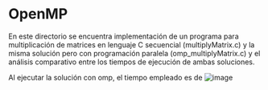 # OpenMP
En este directorio se encuentra implementación de un programa para multiplicación de matrices en lenguaje C secuencial (multiplyMatrix.c) y la misma solución pero con programación paralela (omp_multiplyMatrix.c) y el análisis comparativo entre los tiempos de ejecución de ambas soluciones.

Al ejecutar la solución con omp, el tiempo empleado es de 
![image](https://github.com/Avillamizarv/IntroPP2190033/assets/108444542/98341e73-fc98-401a-80d6-c63ced4f78ee)



